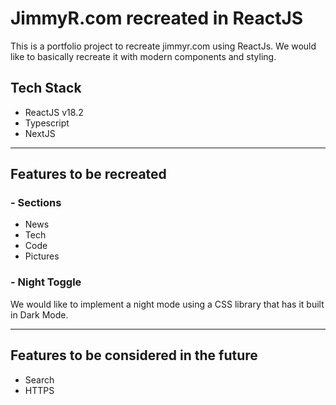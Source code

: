 # JimmyR.com recreated in ReactJS

This is a portfolio project to recreate jimmyr.com using ReactJs. We would like to basically recreate it with modern components and styling. 

## Tech Stack
- ReactJS v18.2
- Typescript
- NextJS

---

## Features to be recreated

### - Sections
- News
- Tech 
- Code
- Pictures

### - Night Toggle
We would like to implement a night mode using a CSS library that has it built in Dark Mode. 

---

## Features to be considered in the future
- Search 
- HTTPS

